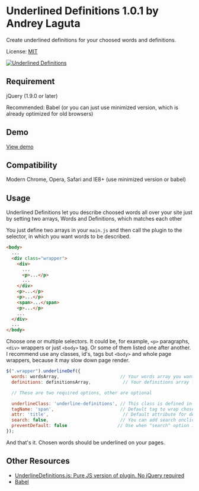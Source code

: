 # Underlined Definitions 1.0.1 by Andrey Laguta

Create underlined definitions for your choosed words and definitions.

License: [MIT](https://mit-license.org)

[![Underlined Definitions](https://ckkz-it.github.io/underlinedef-jquery/img/jquery.png "Underlined Definitions")](https://ckkz-it.github.io/underlinedef-jquery/)

## Requirement

jQuery (1.9.0 or later)

Recommended: Babel (or you can just use minimized version, which is already optimized for old browsers)

## Demo
[View demo](https://ckkz-it.github.io/underlinedef-jquery/)

## Compatibility
Modern Chrome, Opera, Safari and IE8+ (use minimized version or babel)

## Usage
Underlined Definitions let you describe choosed words all over your site just by setting two arrays, Words and Definitions, which matches each other

You just define two arrays in your `main.js` and then call the plugin to the selector, in which you want words to be described.

````html
<body>
  ...
  <div class="wrapper">
    <div>
      ...
      <p>...</p>
      ...
    </div>
    <p>...</p>
    <p>...</p>
    <span>...</span>
    <p>...</p>
    ...
  </div>
  ...
</body>
````
Choose one or multiple selectors. It could be, for example, `<p>` paragraphs, `<div>` wrappers or just `<body>` tag. Or some of them listed one after another. I recommend use any classes, id's, tags but `<body>` and whole page wrappers, because it may slow down page render.

````javascript
$(".wrapper").underlineDef({
  words: wordsArray,                       // Your words array you want to describe.
  definitions: definitionsArray,            // Your definitions array for chosen words. Remember, they have to match each other.

  // These are two required options, other are optional

  underlineClass: 'underline-definitions', // This class is defined in plugin and attached to head wrapped in style tag, if another class isn't defined. To use your own class, just set it in this option and edit in your stylesheet file as usual.
  tagName: 'span',                         // Default tag to wrap chosen words in.
  attr: 'title',                            // Default attribute for definitions. If you want to use custom tooltips for definitions, change attr to 'data-title' or other which is used in your custom tooltips plugin.
  search: false,                           // You can add search onclick event for words. Availiable options: "google", "wikipedia", "yandex". Also, you can add your own search engines in javascript source file.
  preventDefault: false                   // Use when "search" option is set. Useful if tagName is "a" and you want to prevent default action.
});
````

And that's it. Chosen words should be underlined on your pages.


## Other Resources
- [UnderlineDefinitions.js: Pure JS version of plugin. No jQuery required](https://github.com/ckkz-it/underlinedef-purejs)
- [Babel](http://babeljs.io/)
